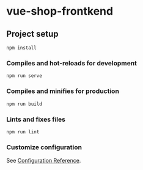 # vue-shop-frontkend

## Project setup

```npm
npm install
```

### Compiles and hot-reloads for development

```npm
npm run serve
```

### Compiles and minifies for production

```npm
npm run build
```

### Lints and fixes files

```npm
npm run lint
```

### Customize configuration

See [Configuration Reference](https://cli.vuejs.org/config/).
